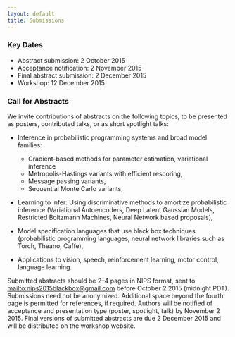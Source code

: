 ```yaml
---
layout: default
title: Submissions
---
```


### Key Dates 

- Abstract submission: 2 October 2015 
- Acceptance notification: 2 November 2015
- Final abstract submission: 2 December 2015
- Workshop: 12 December 2015

### Call for Abstracts

We invite contributions of abstracts on the following topics, to be presented as posters, contributed talks, or as short spotlight talks:

* Inference in probabilistic programming systems and broad model families:
  * Gradient-based methods for parameter estimation, variational inference
  * Metropolis-Hastings variants with efficient rescoring,
  * Message passing variants,
  * Sequential Monte Carlo variants,

* Learning to infer: Using discriminative methods to amortize probabilistic inference (Variational Autoencoders, Deep Latent Gaussian Models, Restricted Boltzmann Machines, Neural Network based proposals),

* Model specification languages that use black box techniques (probabilistic programming languages, neural network libraries such as Torch, Theano, Caffe),

* Applications to vision, speech, reinforcement learning, motor control, language learning. 

Submitted abstracts should be 2–4 pages in NIPS format, sent to [mailto:nips2015blackbox@gmail.com](nips2015blackbox@gmail.com) before October 2 2015 (midnight PDT). Submissions need not be anonymized. Additional space beyond the fourth page is permitted for references, if required. Authors will be notified of acceptance and presentation type (poster, spotlight, talk) by November 2 2015. Final versions of submitted abstracts are due 2 December 2015 and will be distributed on the workshop website.



